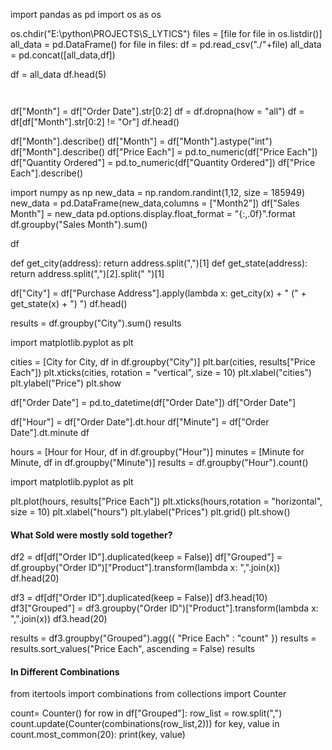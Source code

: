 import pandas as pd
import os as os

os.chdir("E:\python\PROJECTS\S_LYTICS")
files = [file for file in os.listdir()]
all_data = pd.DataFrame()
for file in files:
    df = pd.read_csv("./"+file)
    all_data = pd.concat([all_data,df])
    
df = all_data
df.head(5)



```python

```


```python

```

df["Month"] = df["Order Date"].str[0:2]
df = df.dropna(how = "all")
df = df[df["Month"].str[0:2] != "Or"]
df.head()

df["Month"].describe()
df["Month"] = df["Month"].astype("int")
df["Month"].describe()
df["Price Each"] = pd.to_numeric(df["Price Each"])
df["Quantity Ordered"] = pd.to_numeric(df["Quantity Ordered"])
df["Price Each"].describe()

import numpy as np
new_data = np.random.randint(1,12, size = 185949)
new_data = pd.DataFrame(new_data,columns = ["Month2"])
df["Sales Month"] = new_data
pd.options.display.float_format = "{:,.0f}".format
df.groupby("Sales Month").sum()

df

def get_city(address):
    return address.split(",")[1]
def get_state(address):
    return address.split(",")[2].split(" ")[1]

df["City"] = df["Purchase Address"].apply(lambda x: get_city(x) + " (" + get_state(x) + ") ")
df.head()

results = df.groupby("City").sum()
results

import matplotlib.pyplot as plt

cities = [City for City, df in df.groupby("City")]
plt.bar(cities, results["Price Each"])
plt.xticks(cities, rotation = "vertical", size = 10)
plt.xlabel("cities")
plt.ylabel("Price")
plt.show

df["Order Date"] = pd.to_datetime(df["Order Date"])
df["Order Date"]

df["Hour"] = df["Order Date"].dt.hour
df["Minute"] = df["Order Date"].dt.minute
df

hours = [Hour for Hour, df in df.groupby("Hour")]
minutes = [Minute for Minute, df in df.groupby("Minute")]
results = df.groupby("Hour").count()

import matplotlib.pyplot as plt

plt.plot(hours, results["Price Each"])
plt.xticks(hours,rotation = "horizontal", size = 10)
plt.xlabel("hours")
plt.ylabel("Prices")
plt.grid()
plt.show()

#### What Sold were mostly sold together?

df2 = df[df["Order ID"].duplicated(keep = False)]
df["Grouped"] = df.groupby("Order ID")["Product"].transform(lambda x: ",".join(x))
df.head(20)

df3 = df[df["Order ID"].duplicated(keep = False)]
df3.head(10)
df3["Grouped"] = df3.groupby("Order ID")["Product"].transform(lambda x: ",".join(x))
df3.head(20)

results = df3.groupby("Grouped").agg({
    "Price Each" : "count"
})
results = results.sort_values("Price Each", ascending = False)
results

#### In Different Combinations

from itertools import combinations
from collections import Counter

count= Counter() 
for row in df["Grouped"]:
    row_list = row.split(",")
    count.update(Counter(combinations(row_list,2)))
for key, value in count.most_common(20):
    print(key, value)

